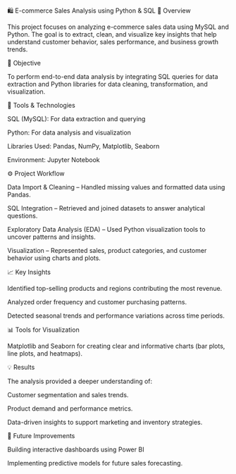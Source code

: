 🛍️ E-commerce Sales Analysis using Python & SQL
📌 Overview

This project focuses on analyzing e-commerce sales data using MySQL and Python. The goal is to extract, clean, and visualize key insights that help understand customer behavior, sales performance, and business growth trends.

🧠 Objective

To perform end-to-end data analysis by integrating SQL queries for data extraction and Python libraries for data cleaning, transformation, and visualization.

🧰 Tools & Technologies

SQL (MySQL): For data extraction and querying

Python: For data analysis and visualization

Libraries Used: Pandas, NumPy, Matplotlib, Seaborn

Environment: Jupyter Notebook

⚙️ Project Workflow

Data Import & Cleaning – Handled missing values and formatted data using Pandas.

SQL Integration – Retrieved and joined datasets to answer analytical questions.

Exploratory Data Analysis (EDA) – Used Python visualization tools to uncover patterns and insights.

Visualization – Represented sales, product categories, and customer behavior using charts and plots.

📈 Key Insights

Identified top-selling products and regions contributing the most revenue.

Analyzed order frequency and customer purchasing patterns.

Detected seasonal trends and performance variations across time periods.

📊 Tools for Visualization

Matplotlib and Seaborn for creating clear and informative charts (bar plots, line plots, and heatmaps).

💡 Results

The analysis provided a deeper understanding of:

Customer segmentation and sales trends.

Product demand and performance metrics.

Data-driven insights to support marketing and inventory strategies.

🚀 Future Improvements

Building interactive dashboards using Power BI 

Implementing predictive models for future sales forecasting.


